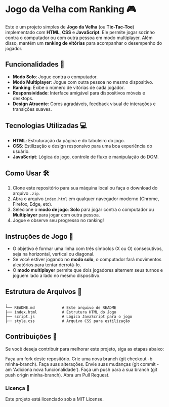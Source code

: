 # Jogo da Velha com Ranking 🎮

Este é um projeto simples de **Jogo da Velha** (ou **Tic-Tac-Toe**) implementado com **HTML**, **CSS** e **JavaScript**. Ele permite jogar sozinho contra o computador ou com outra pessoa em modo multiplayer. Além disso, mantém um **ranking de vitórias** para acompanhar o desempenho do jogador.

## Funcionalidades 🚀

- **Modo Solo**: Jogue contra o computador.
- **Modo Multiplayer**: Jogue com outra pessoa no mesmo dispositivo.
- **Ranking**: Exibe o número de vitórias de cada jogador.
- **Responsividade**: Interface amigável para dispositivos móveis e desktops.
- **Design Atraente**: Cores agradáveis, feedback visual de interações e transições suaves.

## Tecnologias Utilizadas 💻

- **HTML**: Estruturação da página e do tabuleiro do jogo.
- **CSS**: Estilização e design responsivo para uma boa experiência do usuário.
- **JavaScript**: Lógica do jogo, controle de fluxo e manipulação do DOM.

## Como Usar 🛠️

1. Clone este repositório para sua máquina local ou faça o download do arquivo `.zip`.
2. Abra o arquivo `index.html` em qualquer navegador moderno (Chrome, Firefox, Edge, etc).
3. Selecione o **modo de jogo**: **Solo** para jogar contra o computador ou **Multiplayer** para jogar com outra pessoa.
4. Jogue e observe seu progresso no ranking!

## Instruções de Jogo 🎯

- O objetivo é formar uma linha com três símbolos (X ou O) consecutivos, seja na horizontal, vertical ou diagonal.
- Se você estiver jogando no **modo solo**, o computador fará movimentos aleatórios para tentar derrotá-lo.
- O **modo multiplayer** permite que dois jogadores alternem seus turnos e joguem lado a lado no mesmo dispositivo.

## Estrutura de Arquivos 📂

```plaintext
.
└── README.md            # Este arquivo de README                  
├── index.html           # Estrutura HTML do Jogo
├── script.js            # Lógica JavaScript para o jogo
├── style.css            # Arquivo CSS para estilização

```


## Contribuições 📝
Se você deseja contribuir para melhorar este projeto, siga as etapas abaixo:

Faça um fork deste repositório.
Crie uma nova branch (git checkout -b minha-branch).
Faça suas alterações.
Envie suas mudanças (git commit -am 'Adiciona nova funcionalidade').
Faça um push para a sua branch (git push origin minha-branch).
Abra um Pull Request.

### Licença 📜
Este projeto está licenciado sob a MIT License.
